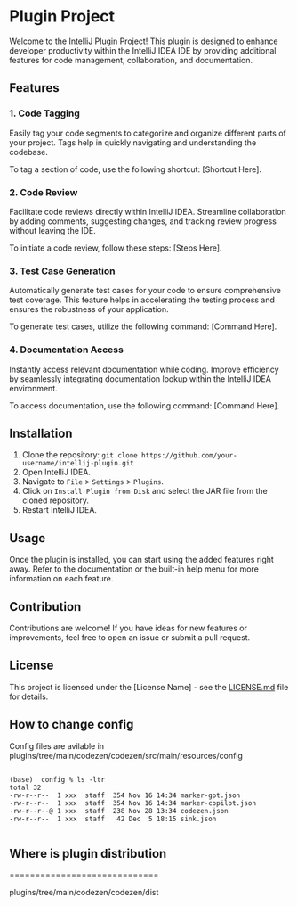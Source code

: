 <!---
 Licensed to the Apache Software Foundation (ASF) under one or more
 contributor license agreements.  See the NOTICE file distributed with
 this work for additional information regarding copyright ownership.
 The ASF licenses this file to You under the Apache License, Version 2.0
 (the "License"); you may not use this file except in compliance with
 the License.  You may obtain a copy of the License at

      http://www.apache.org/licenses/LICENSE-2.0

 Unless required by applicable law or agreed to in writing, software
 distributed under the License is distributed on an "AS IS" BASIS,
 WITHOUT WARRANTIES OR CONDITIONS OF ANY KIND, either express or implied.
 See the License for the specific language governing permissions and
 limitations under the License.
-->


# Plugin Project

Welcome to the IntelliJ Plugin Project! This plugin is designed to enhance developer productivity within the IntelliJ IDEA IDE by providing additional features for code management, collaboration, and documentation.

## Features

### 1. Code Tagging

Easily tag your code segments to categorize and organize different parts of your project. Tags help in quickly navigating and understanding the codebase.

To tag a section of code, use the following shortcut: [Shortcut Here].

### 2. Code Review

Facilitate code reviews directly within IntelliJ IDEA. Streamline collaboration by adding comments, suggesting changes, and tracking review progress without leaving the IDE.

To initiate a code review, follow these steps: [Steps Here].

### 3. Test Case Generation

Automatically generate test cases for your code to ensure comprehensive test coverage. This feature helps in accelerating the testing process and ensures the robustness of your application.

To generate test cases, utilize the following command: [Command Here].

### 4. Documentation Access

Instantly access relevant documentation while coding. Improve efficiency by seamlessly integrating documentation lookup within the IntelliJ IDEA environment.

To access documentation, use the following command: [Command Here].

## Installation

1. Clone the repository: `git clone https://github.com/your-username/intellij-plugin.git`
2. Open IntelliJ IDEA.
3. Navigate to `File` > `Settings` > `Plugins`.
4. Click on `Install Plugin from Disk` and select the JAR file from the cloned repository.
5. Restart IntelliJ IDEA.

## Usage

Once the plugin is installed, you can start using the added features right away. Refer to the documentation or the built-in help menu for more information on each feature.

## Contribution

Contributions are welcome! If you have ideas for new features or improvements, feel free to open an issue or submit a pull request.

## License

This project is licensed under the [License Name] - see the [LICENSE.md](LICENSE.md) file for details.


## How to change config

Config files are avilable in  plugins/tree/main/codezen/codezen/src/main/resources/config
```

(base)  config % ls -ltr
total 32
-rw-r--r--  1 xxx  staff  354 Nov 16 14:34 marker-gpt.json
-rw-r--r--  1 xxx  staff  354 Nov 16 14:34 marker-copilot.json
-rw-r--r--@ 1 xxx  staff  238 Nov 28 13:34 codezen.json
-rw-r--r--  1 xxx  staff   42 Dec  5 18:15 sink.json


```


## Where is plugin distribution 
=============================

plugins/tree/main/codezen/codezen/dist
